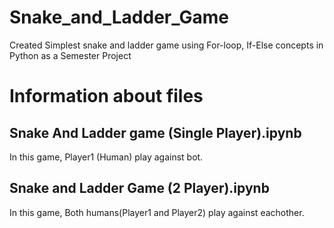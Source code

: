 # Snake_and_Ladder_Game
Created Simplest snake and ladder game using For-loop, If-Else concepts in Python as a Semester Project
# Information about files
## Snake And Ladder game (Single Player).ipynb
In this game, Player1 (Human) play against bot.
## Snake and Ladder Game (2 Player).ipynb
In this game, Both humans(Player1 and Player2) play against eachother.
